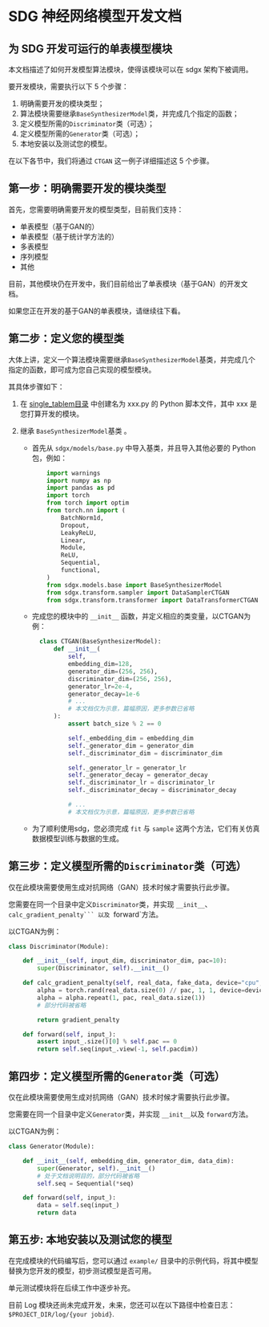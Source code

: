 # SDG 神经网络模型开发文档

## 为 SDG 开发可运行的单表模型模块

本文档描述了如何开发模型算法模块，使得该模块可以在 sdgx 架构下被调用。

要开发模块，需要执行以下 5 个步骤：

1.  明确需要开发的模块类型；
2.  算法模块需要继承`BaseSynthesizerModel`类，并完成几个指定的函数；
3.  定义模型所需的`Discriminator`类（可选）；
4.  定义模型所需的`Generator`类（可选）；
5.  本地安装以及测试您的模型。

在以下各节中，我们将通过 `CTGAN` 这一例子详细描述这 5 个步骤。

## 第一步：明确需要开发的模块类型

首先，您需要明确需要开发的模型类型，目前我们支持：

- 单表模型（基于GAN的）
- 单表模型（基于统计学方法的）
- 多表模型
- 序列模型
- 其他

目前，其他模块仍在开发中，我们目前给出了单表模块（基于GAN）的开发文档。

如果您正在开发的基于GAN的单表模块，请继续往下看。


## 第二步：定义您的模型类

大体上讲，定义一个算法模块需要继承`BaseSynthesizerModel`基类，并完成几个指定的函数，即可成为您自己实现的模型模块。

其具体步骤如下：

1.  在 [single_tablem目录](../../sdgx/models/single_table/) 中创建名为 xxx.py 的 Python 脚本文件，其中 xxx 是您打算开发的模块。

2.  继承 `BaseSynthesizerModel`基类 。

      - 首先从 `sdgx/models/base.py` 中导入基类，并且导入其他必要的 Python 包，例如：
        ```python
            import warnings
            import numpy as np
            import pandas as pd
            import torch
            from torch import optim
            from torch.nn import (
                BatchNorm1d,
                Dropout,
                LeakyReLU,
                Linear,
                Module,
                ReLU,
                Sequential,
                functional,
            )
            from sdgx.models.base import BaseSynthesizerModel
            from sdgx.transform.sampler import DataSamplerCTGAN
            from sdgx.transform.transformer import DataTransformerCTGAN
        ```

      - 完成您的模块中的 `__init__` 函数，并定义相应的类变量，以CTGAN为例：

          ```python
            class CTGAN(BaseSynthesizerModel):
                def __init__(
                    self,
                    embedding_dim=128,
                    generator_dim=(256, 256),
                    discriminator_dim=(256, 256),
                    generator_lr=2e-4,
                    generator_decay=1e-6
                    # ...
                    # 本文档仅为示意，篇幅原因，更多参数已省略
                ):
                    assert batch_size % 2 == 0

                    self._embedding_dim = embedding_dim
                    self._generator_dim = generator_dim
                    self._discriminator_dim = discriminator_dim

                    self._generator_lr = generator_lr
                    self._generator_decay = generator_decay
                    self._discriminator_lr = discriminator_lr
                    self._discriminator_decay = discriminator_decay

                    # ...
                    # 本文档仅为示意，篇幅原因，更多参数已省略
          ```

      - 为了顺利使用sdg，您必须完成 `fit` 与 `sample` 这两个方法，它们有关仿真数据模型训练与数据的生成。


## 第三步：定义模型所需的`Discriminator`类（可选）

仅在此模块需要使用生成对抗网络（GAN）技术时候才需要执行此步骤。

您需要在同一个目录中定义`Discriminator`类，并实现 `__init__`、`calc_gradient_penalty``` 以及 `forward`方法。

以CTGAN为例：

```python
class Discriminator(Module):

    def __init__(self, input_dim, discriminator_dim, pac=10):
        super(Discriminator, self).__init__()

    def calc_gradient_penalty(self, real_data, fake_data, device="cpu", pac=10, lambda_=10):
        alpha = torch.rand(real_data.size(0) // pac, 1, 1, device=device)
        alpha = alpha.repeat(1, pac, real_data.size(1))
        # 部分代码被省略

        return gradient_penalty

    def forward(self, input_):
        assert input_.size()[0] % self.pac == 0
        return self.seq(input_.view(-1, self.pacdim))
```



## 第四步：定义模型所需的`Generator`类（可选）

仅在此模块需要使用生成对抗网络（GAN）技术时候才需要执行此步骤。

您需要在同一个目录中定义`Generator`类，并实现 `__init__`以及 `forward`方法。

以CTGAN为例：

```python
class Generator(Module):

    def __init__(self, embedding_dim, generator_dim, data_dim):
        super(Generator, self).__init__()
        # 处于文档说明目的，部分代码被省略
        self.seq = Sequential(*seq)

    def forward(self, input_):
        data = self.seq(input_)
        return data
```


## 第五步: 本地安装以及测试您的模型

在完成模块的代码编写后，您可以通过 `example/` 目录中的示例代码，将其中模型替换为您开发的模型，初步测试模型是否可用。

单元测试模块将在后续工作中逐步补充。

目前 Log 模块还尚未完成开发，未来，您还可以在以下路径中检查日志：`$PROJECT_DIR/log/{your jobid}`.

